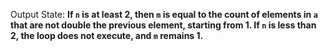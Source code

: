 Output State: **If `n` is at least 2, then `m` is equal to the count of elements in `a` that are not double the previous element, starting from 1. If `n` is less than 2, the loop does not execute, and `m` remains 1.**
